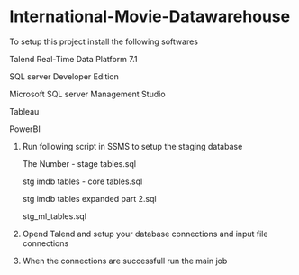 # International-Movie-Datawarehouse


To setup this project install the following softwares 

Talend Real-Time Data Platform 7.1

SQL server Developer Edition

Microsoft SQL server Management Studio

Tableau

PowerBI


1. Run following script in SSMS to setup the staging database
    
    The Number - stage tables.sql	
    
    stg imdb tables - core tables.sql	
    
    stg imdb tables expanded part 2.sql
    
    stg_ml_tables.sql
 
2. Opend Talend and setup your database connections and input file connections

3. When the connections are successfull run the main job
